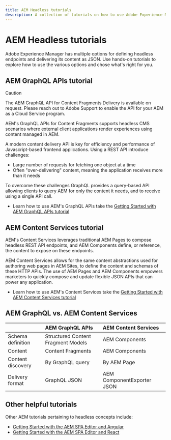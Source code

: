 ```yaml
---
title: AEM Headless tutorials
description: A collection of tutorials on how to use Adobe Experience Manager as a Headless CMS.
---
```


# AEM Headless tutorials

Adobe Experience Manager has multiple options for defining headless endpoints and delivering its content as JSON. Use hands-on tutorials to explore how to use the various options and chose what's right for you.

## AEM GraphQL APIs tutorial

>[!CAUTION]
>
> The AEM GraphQL API for Content Fragments Delivery is available on request.
> Please reach out to Adobe Support to enable the API for your AEM as a Cloud Service program.

AEM's GraphQL APIs for Content Fragments
supports headless CMS scenarios where external client applications render experiences using content managed in AEM.

A modern content delivery API is key for efficiency and performance of Javascript-based frontend applications. Using a REST API introduce challenges:  

* Large number of requests for fetching one object at a time
* Often "over-delivering" content, meaning the application receives more than it needs

To overcome these challenges GraphQL provides a query-based API allowing clients to query AEM for only the content it needs, and to receive using a single API call.

* Learn how to use AEM's GraphQL APIs take the [Getting Started with AEM GraphQL APIs tutorial](./graphql/overview.md)

## AEM Content Services tutorial

AEM's Content Services leverages traditional AEM Pages to compose headless REST API endpoints, and AEM Components define, or reference, the content to expose on these endpoints.

AEM Content Services allows for the same content abstractions used for authoring web pages in AEM Sites, to define the content and schemas of these HTTP APIs. The use of AEM Pages and AEM Components empowers marketers to quickly compose and update flexible JSON APIs that can power any application.

* Learn how to use AEM's Content Services take the [Getting Started with AEM Content Services tutorial](./content-services/overview.md)

## AEM GraphQL vs. AEM Content Services

|                                | AEM GraphQL APIs | AEM Content Services | 
|--------------------------------|:-----------------|:---------------------|
| Schema definition | Structured Content Fragment Models | AEM Components |
| Content | Content Fragments | AEM Components |
| Content discovery | By GraphQL query | By AEM Page |
| Delivery format | GraphQL JSON | AEM ComponentExporter JSON |

## Other helpful tutorials

Other AEM tutorials pertaining to headless concepts include:

* [Getting Started with the AEM SPA Editor and Angular](https://experienceleague.adobe.com/docs/experience-manager-learn/spa-angular-tutorial/overview.html)
* [Getting Started with the AEM SPA Editor and React](https://experienceleague.adobe.com/docs/experience-manager-learn/spa-react-tutorial/overview.html)